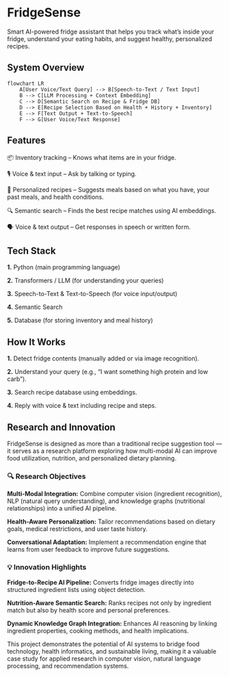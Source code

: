 # FridgeSense

Smart AI-powered fridge assistant that helps you track what’s inside your fridge, understand your eating habits, and suggest healthy, personalized recipes.

## System Overview

```mermaid
flowchart LR
    A[User Voice/Text Query] --> B[Speech-to-Text / Text Input]
    B --> C[LLM Processing + Context Embedding]
    C --> D[Semantic Search on Recipe & Fridge DB]
    D --> E[Recipe Selection Based on Health + History + Inventory]
    E --> F[Text Output + Text-to-Speech]
    F --> G[User Voice/Text Response]
```
## Features

📦 Inventory tracking – Knows what items are in your fridge.

🎙 Voice & text input – Ask by talking or typing.

🍲 Personalized recipes – Suggests meals based on what you have, your past meals, and health conditions.

🔍 Semantic search – Finds the best recipe matches using AI embeddings.

🗣 Voice & text output – Get responses in speech or written form.


## Tech Stack

**1.** Python (main programming language)

**2.** Transformers / LLM (for understanding your queries)

**3.** Speech-to-Text & Text-to-Speech (for voice input/output)

**4.** Semantic Search

**5.** Database (for storing inventory and meal history)


## How It Works

**1.** Detect fridge contents (manually added or via image recognition).


**2.** Understand your query (e.g., “I want something high protein and low carb”).


**3.** Search recipe database using embeddings.


**4.** Reply with voice & text including recipe and steps.

## Research and Innovation

FridgeSense is designed as more than a traditional recipe suggestion tool — it serves as a research platform exploring how multi-modal AI can improve food utilization, nutrition, and personalized dietary planning.

### 🔍 Research Objectives

**Multi-Modal Integration:** Combine computer vision (ingredient recognition), NLP (natural query understanding), and knowledge graphs (nutritional relationships) into a unified AI pipeline.

**Health-Aware Personalization:** Tailor recommendations based on dietary goals, medical restrictions, and user taste history.

**Conversational Adaptation:** Implement a recommendation engine that learns from user feedback to improve future suggestions.


### 💡 Innovation Highlights

**Fridge-to-Recipe AI Pipeline:** Converts fridge images directly into structured ingredient lists using object detection.

**Nutrition-Aware Semantic Search:** Ranks recipes not only by ingredient match but also by health score and personal preferences.

**Dynamic Knowledge Graph Integration:** Enhances AI reasoning by linking ingredient properties, cooking methods, and health implications.


This project demonstrates the potential of AI systems to bridge food technology, health informatics, and sustainable living, making it a valuable case study for applied research in computer vision, natural language processing, and recommendation systems.



